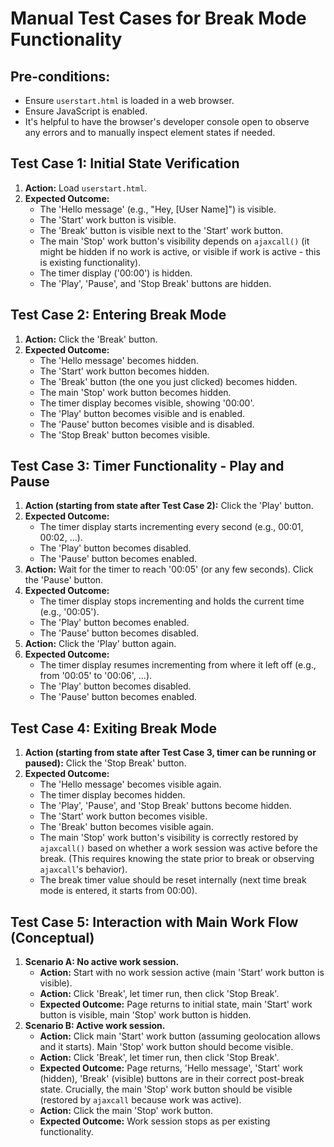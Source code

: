 # Manual Test Cases for Break Mode Functionality

## Pre-conditions:
- Ensure `userstart.html` is loaded in a web browser.
- Ensure JavaScript is enabled.
- It's helpful to have the browser's developer console open to observe any errors and to manually inspect element states if needed.

## Test Case 1: Initial State Verification
1.  **Action:** Load `userstart.html`.
2.  **Expected Outcome:**
    *   The 'Hello message' (e.g., "Hey, [User Name]") is visible.
    *   The 'Start' work button is visible.
    *   The 'Break' button is visible next to the 'Start' work button.
    *   The main 'Stop' work button's visibility depends on `ajaxcall()` (it might be hidden if no work is active, or visible if work is active - this is existing functionality).
    *   The timer display ('00:00') is hidden.
    *   The 'Play', 'Pause', and 'Stop Break' buttons are hidden.

## Test Case 2: Entering Break Mode
1.  **Action:** Click the 'Break' button.
2.  **Expected Outcome:**
    *   The 'Hello message' becomes hidden.
    *   The 'Start' work button becomes hidden.
    *   The 'Break' button (the one you just clicked) becomes hidden.
    *   The main 'Stop' work button becomes hidden.
    *   The timer display becomes visible, showing '00:00'.
    *   The 'Play' button becomes visible and is enabled.
    *   The 'Pause' button becomes visible and is disabled.
    *   The 'Stop Break' button becomes visible.

## Test Case 3: Timer Functionality - Play and Pause
1.  **Action (starting from state after Test Case 2):** Click the 'Play' button.
2.  **Expected Outcome:**
    *   The timer display starts incrementing every second (e.g., 00:01, 00:02, ...).
    *   The 'Play' button becomes disabled.
    *   The 'Pause' button becomes enabled.
3.  **Action:** Wait for the timer to reach '00:05' (or any few seconds). Click the 'Pause' button.
4.  **Expected Outcome:**
    *   The timer display stops incrementing and holds the current time (e.g., '00:05').
    *   The 'Play' button becomes enabled.
    *   The 'Pause' button becomes disabled.
5.  **Action:** Click the 'Play' button again.
6.  **Expected Outcome:**
    *   The timer display resumes incrementing from where it left off (e.g., from '00:05' to '00:06', ...).
    *   The 'Play' button becomes disabled.
    *   The 'Pause' button becomes enabled.

## Test Case 4: Exiting Break Mode
1.  **Action (starting from state after Test Case 3, timer can be running or paused):** Click the 'Stop Break' button.
2.  **Expected Outcome:**
    *   The 'Hello message' becomes visible again.
    *   The timer display becomes hidden.
    *   The 'Play', 'Pause', and 'Stop Break' buttons become hidden.
    *   The 'Start' work button becomes visible.
    *   The 'Break' button becomes visible again.
    *   The main 'Stop' work button's visibility is correctly restored by `ajaxcall()` based on whether a work session was active before the break. (This requires knowing the state prior to break or observing `ajaxcall`'s behavior).
    *   The break timer value should be reset internally (next time break mode is entered, it starts from 00:00).

## Test Case 5: Interaction with Main Work Flow (Conceptual)
1.  **Scenario A: No active work session.**
    *   **Action:** Start with no work session active (main 'Start' work button is visible).
    *   **Action:** Click 'Break', let timer run, then click 'Stop Break'.
    *   **Expected Outcome:** Page returns to initial state, main 'Start' work button is visible, main 'Stop' work button is hidden.
2.  **Scenario B: Active work session.**
    *   **Action:** Click main 'Start' work button (assuming geolocation allows and it starts). Main 'Stop' work button should become visible.
    *   **Action:** Click 'Break', let timer run, then click 'Stop Break'.
    *   **Expected Outcome:** Page returns, 'Hello message', 'Start' work (hidden), 'Break' (visible) buttons are in their correct post-break state. Crucially, the main 'Stop' work button should be visible (restored by `ajaxcall` because work was active).
    *   **Action:** Click the main 'Stop' work button.
    *   **Expected Outcome:** Work session stops as per existing functionality.
